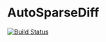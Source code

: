 # AutoSparseDiff

[![Build Status](https://github.com/avik-pal/AutoSparseDiff.jl/actions/workflows/CI.yml/badge.svg?branch=main)](https://github.com/avik-pal/AutoSparseDiff.jl/actions/workflows/CI.yml?query=branch%3Amain)
